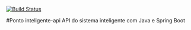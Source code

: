 [![Build Status](https://travis-ci.org/adaoodiego/Ponto-inteligente-api.svg?branch=master)](https://travis-ci.org/adaoodiego/Ponto-inteligente-api)

#Ponto inteligente-api
API do sistema inteligente com Java e Spring Boot 
